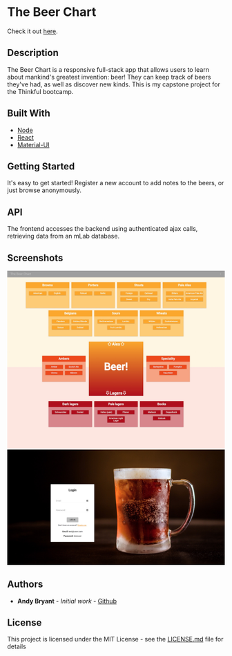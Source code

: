 # The Beer Chart

Check it out [here](http://www.thebeerchart.com).

## Description
The Beer Chart is a responsive full-stack app that allows users to learn about mankind's greatest invention: beer! They can keep track of beers they've had, as well as discover new kinds. This is my capstone project for the Thinkful bootcamp.

## Built With
* [Node](https://github.com/nodejs/node)
* [React](https://github.com/jquery/jquery)
* [Material-UI](http://www.material-ui.com/#/)

## Getting Started
It's easy to get started! Register a new account to add notes to the beers, or just browse anonymously.

## API
The frontend accesses the backend using authenticated ajax calls, retrieving data from an mLab database.

## Screenshots
![Landing Page](https://github.com/andymbryant/The-Beer-Chart-Front/blob/master/TheBeerChart.jpg)
![Login](https://github.com/andymbryant/The-Beer-Chart-Front/blob/master/TheBeerChart_Login.jpg)

## Authors
* **Andy Bryant** - *Initial work* - [Github](https://github.com/andymbryant)

## License
This project is licensed under the MIT License - see the [LICENSE.md](LICENSE.md) file for details

